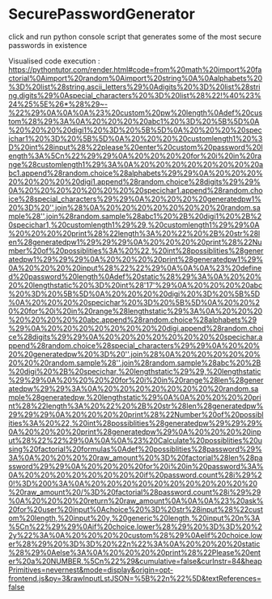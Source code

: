 # SecurePasswordGenerator
click and run python console script that generates some of the most secure passwords in existence

Visualised code execution :
https://pythontutor.com/render.html#code=from%20math%20import%20factorial%0Aimport%20random%0Aimport%20string%0A%0Aalphabets%20%3D%20list%28string.ascii_letters%29%0Adigits%20%3D%20list%28string.digits%29%0Aspecial_characters%20%3D%20list%28%22!%40%23%24%25%5E%26*%28%29~-%22%29%0A%0A%0A%23%20custom%20pw%20length%0Adef%20custom%28%29%3A%0A%20%20%20%20abc1%20%3D%20%5B%5D%0A%20%20%20%20digi1%20%3D%20%5B%5D%0A%20%20%20%20specichar1%20%3D%20%5B%5D%0A%20%20%20%20customlength1%20%3D%20int%28input%28%22please%20enter%20custom%20password%20length%3A%5Cn%22%29%29%0A%20%20%20%20for%20i%20in%20range%28customlength1%29%3A%0A%20%20%20%20%20%20%20%20abc1.append%28random.choice%28alphabets%29%29%0A%20%20%20%20%20%20%20%20digi1.append%28random.choice%28digits%29%29%0A%20%20%20%20%20%20%20%20specichar1.append%28random.choice%28special_characters%29%29%0A%20%20%20%20generatedpw1%20%3D%20''.join%28%0A%20%20%20%20%20%20%20%20random.sample%28''.join%28random.sample%28abc1%20%2B%20digi1%20%2B%20specichar1,%20customlength1%29%29,%20customlength1%29%29%0A%20%20%20%20print%28%22length%3A%20%22%20%2B%20str%28len%28generatedpw1%29%29%29%0A%20%20%20%20print%28%22Number%20of%20possiblities%3A%20%22,%20int%28possiblities%28generatedpw1%29%29%29%0A%20%20%20%20print%28generatedpw1%29%0A%20%20%20%20input%28%22%22%29%0A%0A%0A%23%20defined%20password%20length%0Adef%20static%28%29%3A%0A%20%20%20%20lengthstatic%20%3D%20int%28'17'%29%0A%20%20%20%20abc%20%3D%20%5B%5D%0A%20%20%20%20digi%20%3D%20%5B%5D%0A%20%20%20%20specichar%20%3D%20%5B%5D%0A%20%20%20%20for%20i%20in%20range%28lengthstatic%29%3A%0A%20%20%20%20%20%20%20%20abc.append%28random.choice%28alphabets%29%29%0A%20%20%20%20%20%20%20%20digi.append%28random.choice%28digits%29%29%0A%20%20%20%20%20%20%20%20specichar.append%28random.choice%28special_characters%29%29%0A%20%20%20%20generatedpw%20%3D%20''.join%28%0A%20%20%20%20%20%20%20%20random.sample%28''.join%28random.sample%28abc%20%2B%20digi%20%2B%20specichar,%20lengthstatic%29%29,%20lengthstatic%29%29%0A%20%20%20%20for%20i%20in%20range%28len%28generatedpw%29%29%3A%0A%20%20%20%20%20%20%20%20random.sample%28generatedpw,%20lengthstatic%29%0A%0A%20%20%20%20print%28%22length%3A%20%22%20%2B%20str%28len%28generatedpw%29%29%29%0A%20%20%20%20print%28%22Number%20of%20possiblities%3A%20%22,%20int%28possiblities%28generatedpw%29%29%29%0A%20%20%20%20print%28generatedpw%29%0A%20%20%20%20input%28%22%22%29%0A%0A%0A%23%20Calculate%20possiblities%20using%20factorial%20formulas%0Adef%20possiblities%28password%29%3A%0A%20%20%20%20raw_amount%20%3D%20factorial%28len%28password%29%29%0A%20%20%20%20for%20i%20in%20password%3A%0A%20%20%20%20%20%20%20%20if%20password.count%28i%29%20!%3D%200%3A%0A%20%20%20%20%20%20%20%20%20%20%20%20raw_amount%20/%3D%20factorial%28password.count%28i%29%29%0A%20%20%20%20return%20raw_amount%0A%0A%0A%23%20ask%20for%20user%20input%0Achoice%20%3D%20str%28input%28%22custom%20length,%20input%20y,%20generic%20length,%20input%20n%3A%5Cn%22%29%29%0Aif%20choice.lower%28%29%20%3D%3D%20%22y%22%3A%0A%20%20%20%20custom%28%29%0Aelif%20choice.lower%28%29%20%3D%3D%20%22n%22%3A%0A%20%20%20%20static%28%29%0Aelse%3A%0A%20%20%20%20print%28%22Please%20enter%20a%20NUMBER.%5Cn%22%29&cumulative=false&curInstr=84&heapPrimitives=nevernest&mode=display&origin=opt-frontend.js&py=3&rawInputLstJSON=%5B%22n%22%5D&textReferences=false
